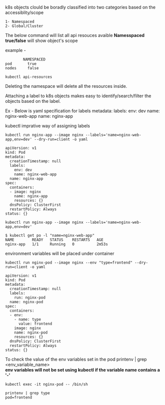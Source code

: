 k8s objects clould be boradly classified into two categories based on the accessiblity/scope

    1- Namespaced
    2- Global/Cluster

The below command will list all api resouces avaible
<b>Namesspaced true/false</b> will show object's scope

example - 
```
        NAMESPACED 
pod       true
nodes     false
```
```
kubectl api-resources

```

Deleting the namespace will delete all the resources inside.

Attaching a label to k8s objects makes easy to identify/search/filter the objects based on the label.

Ex - Below is yaml specification for labels 
metadata:
 labels:
    env: dev
    name: nginx-web-app
 name: nginx-app

kubectl imprative way of assigning labels

```
kubectl run nginx-app --image nginx --labels='name=nginx-web-app,env=dev' --dry-run=client -o yaml

apiVersion: v1
kind: Pod
metadata:
  creationTimestamp: null
  labels:
    env: dev
    name: nginx-web-app
  name: nginx-app
spec:
  containers:
  - image: nginx
    name: nginx-app
    resources: {}
  dnsPolicy: ClusterFirst
  restartPolicy: Always
status: {}

kubectl run nginx-app --image nginx --labels='name=nginx-web-app,env=dev'

$ kubectl get po -l "name=nginx-web-app"
NAME        READY   STATUS    RESTARTS   AGE
nginx-app   1/1     Running   0          2m53s
```

environment variables will be placed under container

```
kubectl run nginx-pod --image nginx --env "type=frontend" --dry-run=client -o yaml

apiVersion: v1
kind: Pod
metadata:
  creationTimestamp: null
  labels:
    run: nginx-pod
  name: nginx-pod
spec:
  containers:
  - env:
    - name: type
      value: frontend
    image: nginx
    name: nginx-pod
    resources: {}
  dnsPolicy: ClusterFirst
  restartPolicy: Always
status: {}
```
To check the value of the env variables set in the pod printenv | grep <env_variable_name></br>
<b> env variables will not be set using kubectl if the variable name contains a '-' </b>
```
kubectl exec -it nginx-pod -- /bin/sh

printenv | grep type
pod=frontend
```